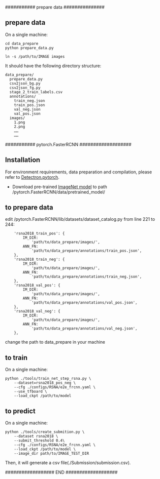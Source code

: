 
###########  prepare data  ###############

## prepare data

On a single machine:
```
cd data_prepare
python prepare_data.py

ln -s /path/to/IMAGE images
```

It should have the following directory structure:
```
data_prepare/
  prepare_data.py
  csv2json_bg.py
  csv2json_fg.py
  stage_2_train_labels.csv
  annotations/
    train_neg.json
    train_pos.json
    val_neg.json
    val_pos.json
  images/
    1.png
	2.png
	……
	……
```


###########  pytorch.FasterRCNN  ###################

## Installation

For environment requirements, data preparation and compilation, please refer to [Detectron.pytorch](https://github.com/roytseng-tw/Detectron.pytorch).

+ Download pre-trained [ImageNet model](https://s3-us-west-2.amazonaws.com/detectron/ImageNetPretrained/FBResNeXt/X-101-64x4d.pkl)
  to path /pytorch.FasterRCNN/data/pretrained_model/

  
## to prepare data

edit /pytorch.FasterRCNN/lib/datasets/dataset_catalog.py
from line 221 to 244:
```
    'rsna2018_train_pos': {
        IM_DIR:
            'path/to/data_prepare/images/',
        ANN_FN:
            'path/to/data_prepare/annotations/train_pos.json',
    },
    'rsna2018_train_neg': {
        IM_DIR:
            'path/to/data_prepare/images/',
        ANN_FN:
            'path/to/data_prepare/annotations/train_neg.json',
    },
    'rsna2018_val_pos': {
        IM_DIR:
            'path/to/data_prepare/images/',
        ANN_FN:
            'path/to/data_prepare/annotations/val_pos.json',
    },
    'rsna2018_val_neg': {
        IM_DIR:
            'path/to/data_prepare/images/',
        ANN_FN:
            'path/to/data_prepare/annotations/val_neg.json',
    },
```

change the path to data_prepare in your machine


## to train

On a single machine:
```
python ./tools/train_net_step_rsna.py \
	--dataset=rsna2018_pos_neg \
	--cfg ./configs/RSNA/e2e_frcnn.yaml \
	--use_tfboard \
    --load_ckpt /path/to/model
```


## to predict

On a single machine:
```
python ./tools/create_submition.py \
    --dataset rsna2018 \
    --submit_threshold 0.4\
    --cfg ./configs/RSNA/e2e_frcnn.yaml \
    --load_ckpt /path/to/model \
    --image_dir path/to/IMAGE_TEST_DIR

```
Then, it will generate a csv file(./Submission/submission.csv).

##################  END  ###################









